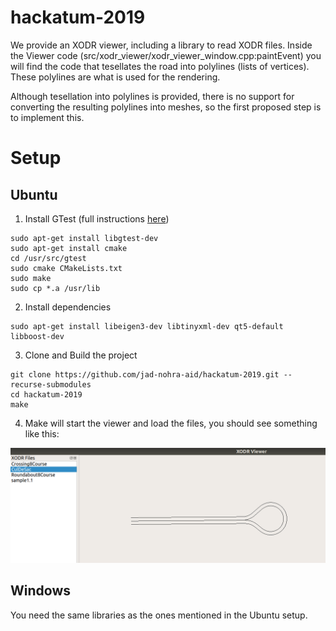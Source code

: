 # hackatum-2019

We provide an XODR viewer, including a library to read XODR files. Inside the Viewer code (src/xodr_viewer/xodr_viewer_window.cpp:paintEvent) you will find the code that tesellates the road into polylines (lists of vertices). These polylines are what is used for the rendering.

Although tesellation into polylines is provided, there is no support for converting the resulting polylines into meshes, so the first proposed step is to implement this.

# Setup

## Ubuntu


1. Install GTest (full instructions [here]( https://www.eriksmistad.no/getting-started-with-google-test-on-ubuntu/))
```
sudo apt-get install libgtest-dev
sudo apt-get install cmake
cd /usr/src/gtest
sudo cmake CMakeLists.txt
sudo make
sudo cp *.a /usr/lib
```

2. Install dependencies

```
sudo apt-get install libeigen3-dev libtinyxml-dev qt5-default libboost-dev
```

3. Clone and Build the project

```
git clone https://github.com/jad-nohra-aid/hackatum-2019.git --recurse-submodules
cd hackatum-2019
make
```

4. Make will start the viewer and load the files, you should see something like this:

![](./xodr_viewer.png)


## Windows

You need the same libraries as the ones mentioned in the Ubuntu setup.
